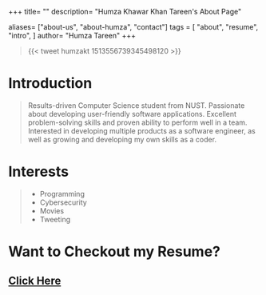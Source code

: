 +++
title= ""
description= "Humza Khawar Khan Tareen's About Page"

aliases= ["about-us", "about-humza", "contact"]
tags = [
    "about",
    "resume",
    "intro",
]
author= "Humza Tareen"
+++

> {{< tweet humzakt 1513556739345498120 >}}

# Introduction

> Results-driven Computer Science student from NUST. Passionate about developing user-friendly software
> applications. Excellent problem-solving skills and proven ability to perform well in a team. Interested in
> developing multiple products as a software engineer, as well as growing and developing my own skills as a
> coder.

# Interests

> - Programming
> - Cybersecurity
> - Movies
> - Tweeting

# Want to Checkout my Resume?

## [Click Here](/resume)

